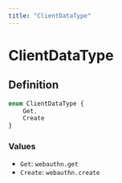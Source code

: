 ```yaml
---
title: "ClientDataType"
---
```


# ClientDataType

## Definition

```ts
enum ClientDataType {
	Get,
	Create
}
```

### Values

- `Get`: `webauthn.get`
- `Create`: `webauthn.create`
